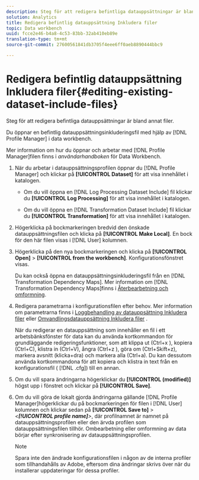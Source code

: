 ```yaml
---
description: Steg för att redigera befintliga datauppsättningar är bland annat filer.
solution: Analytics
title: Redigera befintlig datauppsättning Inkludera filer
topic: Data workbench
uuid: fcce2e46-b4a8-4c53-83bb-32ab410eb89e
translation-type: tm+mt
source-git-commit: 27600561841db3705f4eee6ff0aeb8890444bbc9

---
```



# Redigera befintlig datauppsättning Inkludera filer{#editing-existing-dataset-include-files}

Steg för att redigera befintliga datauppsättningar är bland annat filer.

Du öppnar en befintlig datauppsättningsinkluderingsfil med hjälp av [!DNL Profile Manager] i data workbench.

Mer information om hur du öppnar och arbetar med [!DNL Profile Manager]filen finns i *användarhandboken* för Data Workbench.

1. När du arbetar i datauppsättningsprofilen öppnar du [!DNL Profile Manager] och klickar på **[!UICONTROL Dataset]** för att visa innehållet i katalogen.

   * Om du vill öppna en [!DNL Log Processing Dataset Include] fil klickar du **[!UICONTROL Log Processing]** för att visa innehållet i katalogen.

   * Om du vill öppna en [!DNL Transformation Dataset Include] fil klickar du **[!UICONTROL Transformation]** för att visa innehållet i katalogen.

1. Högerklicka på bockmarkeringen bredvid den önskade datauppsättningsfilen och klicka på **[!UICONTROL Make Local]**. En bock för den här filen visas i [!DNL User] kolumnen.
1. Högerklicka på den nya bockmarkeringen och klicka på **[!UICONTROL Open]** > **[!UICONTROL from the workbench]**. Konfigurationsfönstret visas.

   Du kan också öppna en datauppsättningsinkluderingsfil från en [!DNL Transformation Dependency Maps]. Mer information om [!DNL Transformation Dependency Maps]finns i [Återbearbetning och omformning](../../../../home/c-dataset-const-proc/c-reproc-retrans/c-unst-reproc-retrans.md).

1. Redigera parametrarna i konfigurationsfilen efter behov. Mer information om parametrarna finns i [Loggbehandling av datauppsättning Inkludera filer](../../../../home/c-dataset-const-proc/c-dataset-inc-files/c-types-dataset-inc-files/c-log-proc-dataset-inc-files/c-log-proc-dataset-inc-files.md#concept-999475a22519432e98844622ca95b6ab) eller [Omvandlingsdatauppsättning Inkludera filer](../../../../home/c-dataset-const-proc/c-dataset-inc-files/c-types-dataset-inc-files/c-trans-dataset-inc-files.md#concept-c64aa78ed9ce40b8a0f4932c82ff5ace) .

   När du redigerar en datauppsättning som innehåller en fil i ett arbetsbänksfönster för data kan du använda kortkommandon för grundläggande redigeringsfunktioner, som att klippa ut (Ctrl+x ), kopiera (Ctrl+C), klistra in (Ctrl+V), ångra (Ctrl+z ), göra om (Ctrl+Skift+z), markera avsnitt (klicka+dra) och markera alla (Ctrl+a). Du kan dessutom använda kortkommandona för att kopiera och klistra in text från en konfigurationsfil ( [!DNL .cfg]) till en annan.

1. Om du vill spara ändringarna högerklickar du **[!UICONTROL (modified)]** högst upp i fönstret och klickar på **[!UICONTROL Save]**.
1. Om du vill göra de lokalt gjorda ändringarna gällande [!DNL Profile Manager]högerklickar du på bockmarkeringen för filen i [!DNL User] kolumnen och klickar sedan på **[!UICONTROL Save to]** > *&lt;**[!UICONTROL profile name]**>*, där profilnamnet är namnet på datauppsättningsprofilen eller den ärvda profilen som datauppsättningsfilen tillhör. Ombearbetning eller omformning av data börjar efter synkronisering av datauppsättningsprofilen.

   >[!NOTE]
   >
   >Spara inte den ändrade konfigurationsfilen i någon av de interna profiler som tillhandahålls av Adobe, eftersom dina ändringar skrivs över när du installerar uppdateringar för dessa profiler.

